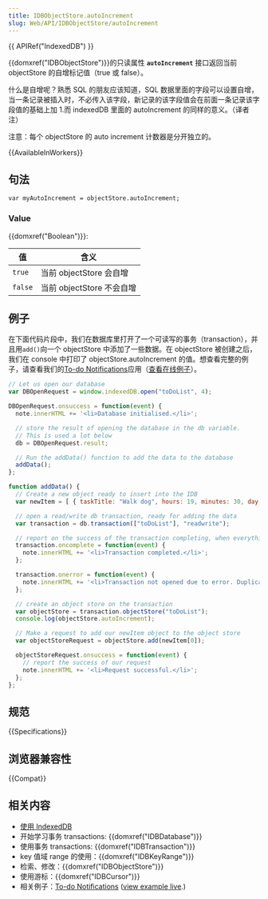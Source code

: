 ```yaml
---
title: IDBObjectStore.autoIncrement
slug: Web/API/IDBObjectStore/autoIncrement
---
```


{{ APIRef("IndexedDB") }}

{{domxref("IDBObjectStore")}}的只读属性 **`autoIncrement`** 接口返回当前 objectStore 的自增标记值（true 或 false）。

什么是自增呢？熟悉 SQL 的朋友应该知道，SQL 数据里面的字段可以设置自增，当一条记录被插入时，不必传入该字段，新记录的该字段值会在前面一条记录该字段值的基础上加 1.而 indexedDB 里面的 autoIncrement 的同样的意义。（译者注）

注意：每个 objectStore 的 auto increment 计数器是分开独立的。

{{AvailableInWorkers}}

## 句法

```
var myAutoIncrement = objectStore.autoIncrement;
```

### Value

{{domxref("Boolean")}}:

| 值      | 含义                      |
| ------- | ------------------------- |
| `true`  | 当前 objectStore 会自增   |
| `false` | 当前 objectStore 不会自增 |

## 例子

在下面代码片段中，我们在数据库里打开了一个可读写的事务（transaction），并且用`add()`向一个 objectStore 中添加了一些数据。在 objectStore 被创建之后，我们在 console 中打印了 objectStore.autoIncrement 的值。想查看完整的例子，请查看我们的[To-do Notifications](https://github.com/mdn/dom-examples/tree/main/to-do-notifications)应用（[查看在线例子](https://mdn.github.io/dom-examples/to-do-notifications/)）。

```js
// Let us open our database
var DBOpenRequest = window.indexedDB.open("toDoList", 4);

DBOpenRequest.onsuccess = function(event) {
  note.innerHTML += '<li>Database initialised.</li>';

  // store the result of opening the database in the db variable.
  // This is used a lot below
  db = DBOpenRequest.result;

  // Run the addData() function to add the data to the database
  addData();
};

function addData() {
  // Create a new object ready to insert into the IDB
  var newItem = [ { taskTitle: "Walk dog", hours: 19, minutes: 30, day: 24, month: "December", year: 2013, notified: "no" } ];

  // open a read/write db transaction, ready for adding the data
  var transaction = db.transaction(["toDoList"], "readwrite");

  // report on the success of the transaction completing, when everything is done
  transaction.oncomplete = function(event) {
    note.innerHTML += '<li>Transaction completed.</li>';
  };

  transaction.onerror = function(event) {
    note.innerHTML += '<li>Transaction not opened due to error. Duplicate items not allowed.</li>';
  };

  // create an object store on the transaction
  var objectStore = transaction.objectStore("toDoList");
  console.log(objectStore.autoIncrement);

  // Make a request to add our newItem object to the object store
  var objectStoreRequest = objectStore.add(newItem[0]);

  objectStoreRequest.onsuccess = function(event) {
    // report the success of our request
    note.innerHTML += '<li>Request successful.</li>';
  };
};
```

## 规范

{{Specifications}}

## 浏览器兼容性

{{Compat}}

## 相关内容

- [使用 IndexedDB](/zh-CN/docs/Web/API/IndexedDB_API/Using_IndexedDB)
- 开始学习事务 transactions: {{domxref("IDBDatabase")}}
- 使用事务 transactions: {{domxref("IDBTransaction")}}
- key 值域 range 的使用：{{domxref("IDBKeyRange")}}
- 检索、修改：{{domxref("IDBObjectStore")}}
- 使用游标：{{domxref("IDBCursor")}}
- 相关例子：[To-do Notifications](https://github.com/mdn/dom-examples/tree/main/to-do-notifications) ([view example live](https://mdn.github.io/dom-examples/to-do-notifications/).)

